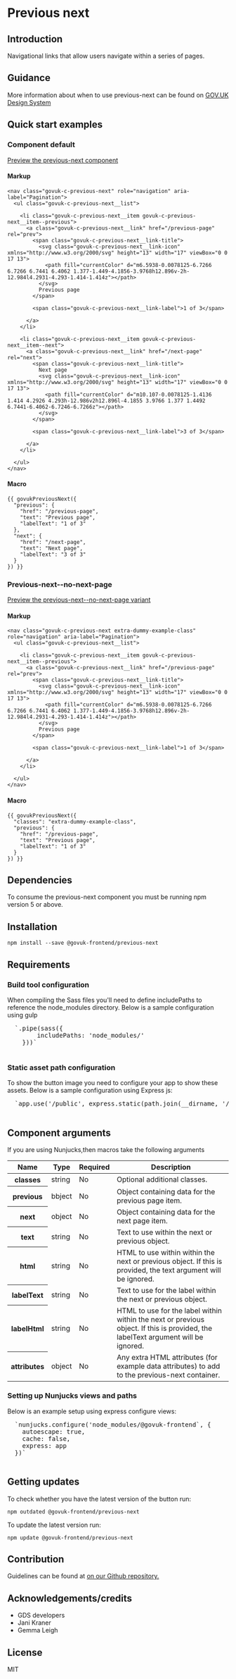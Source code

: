 <div class="govuk-o-width-container">

<div class="govuk-o-main-wrapper">

# Previous next

## Introduction

Navigational links that allow users navigate within a series of pages.

## Guidance

More information about when to use previous-next can be found on [GOV.UK Design System](http://www.linktodesignsystem.com/previous-next "Link to read guidance on the use of previous-next on Gov.uk Design system website")

## Quick start examples

### Component default

[Preview the previous-next component](http://govuk-frontend-review.herokuapp.com/components/previous-next/preview)

#### Markup

    <nav class="govuk-c-previous-next" role="navigation" aria-label="Pagination">
      <ul class="govuk-c-previous-next__list">

        <li class="govuk-c-previous-next__item govuk-c-previous-next__item--previous">
          <a class="govuk-c-previous-next__link" href="/previous-page" rel="prev">
            <span class="govuk-c-previous-next__link-title">
              <svg class="govuk-c-previous-next__link-icon" xmlns="http://www.w3.org/2000/svg" height="13" width="17" viewBox="0 0 17 13">
                <path fill="currentColor" d="m6.5938-0.0078125-6.7266 6.7266 6.7441 6.4062 1.377-1.449-4.1856-3.9768h12.896v-2h-12.984l4.2931-4.293-1.414-1.414z"></path>
              </svg>
              Previous page
            </span>

            <span class="govuk-c-previous-next__link-label">1 of 3</span>

          </a>
        </li>

        <li class="govuk-c-previous-next__item govuk-c-previous-next__item--next">
          <a class="govuk-c-previous-next__link" href="/next-page" rel="next">
            <span class="govuk-c-previous-next__link-title">
              Next page
              <svg class="govuk-c-previous-next__link-icon" xmlns="http://www.w3.org/2000/svg" height="13" width="17" viewBox="0 0 17 13">
                <path fill="currentColor" d="m10.107-0.0078125-1.4136 1.414 4.2926 4.293h-12.986v2h12.896l-4.1855 3.9766 1.377 1.4492 6.7441-6.4062-6.7246-6.7266z"></path>
              </svg>
            </span>

            <span class="govuk-c-previous-next__link-label">3 of 3</span>

          </a>
        </li>

      </ul>
    </nav>

#### Macro

    {{ govukPreviousNext({
      "previous": {
        "href": "/previous-page",
        "text": "Previous page",
        "labelText": "1 of 3"
      },
      "next": {
        "href": "/next-page",
        "text": "Next page",
        "labelText": "3 of 3"
      }
    }) }}

### Previous-next--no-next-page

[Preview the previous-next--no-next-page variant](http://govuk-frontend-review.herokuapp.com/components/previous-next/no-next-page/preview)

#### Markup

    <nav class="govuk-c-previous-next extra-dummy-example-class" role="navigation" aria-label="Pagination">
      <ul class="govuk-c-previous-next__list">

        <li class="govuk-c-previous-next__item govuk-c-previous-next__item--previous">
          <a class="govuk-c-previous-next__link" href="/previous-page" rel="prev">
            <span class="govuk-c-previous-next__link-title">
              <svg class="govuk-c-previous-next__link-icon" xmlns="http://www.w3.org/2000/svg" height="13" width="17" viewBox="0 0 17 13">
                <path fill="currentColor" d="m6.5938-0.0078125-6.7266 6.7266 6.7441 6.4062 1.377-1.449-4.1856-3.9768h12.896v-2h-12.984l4.2931-4.293-1.414-1.414z"></path>
              </svg>
              Previous page
            </span>

            <span class="govuk-c-previous-next__link-label">1 of 3</span>

          </a>
        </li>

      </ul>
    </nav>

#### Macro

    {{ govukPreviousNext({
      "classes": "extra-dummy-example-class",
      "previous": {
        "href": "/previous-page",
        "text": "Previous page",
        "labelText": "1 of 3"
      }
    }) }}

## Dependencies

To consume the previous-next component you must be running npm version 5 or above.

## Installation

    npm install --save @govuk-frontend/previous-next

## Requirements

### Build tool configuration

When compiling the Sass files you'll need to define includePaths to reference the node_modules directory. Below is a sample configuration using gulp

<pre>  `.pipe(sass({
        includePaths: 'node_modules/'
    }))` 
  </pre>

### Static asset path configuration

To show the button image you need to configure your app to show these assets. Below is a sample configuration using Express js:

<pre>  `app.use('/public', express.static(path.join(__dirname, '/node_modules/@govuk-frontend/icons')))` 
  </pre>

## Component arguments

If you are using Nunjucks,then macros take the following arguments

<div>

<table class="govuk-c-table">

<thead class="govuk-c-table__head">

<tr class="govuk-c-table__row">

<th class="govuk-c-table__header" scope="col">Name</th>

<th class="govuk-c-table__header" scope="col">Type</th>

<th class="govuk-c-table__header" scope="col">Required</th>

<th class="govuk-c-table__header" scope="col">Description</th>

</tr>

</thead>

<tbody class="govuk-c-table__body">

<tr class="govuk-c-table__row">

<th class="govuk-c-table__header" scope="row">classes</th>

<td class="govuk-c-table__cell ">string</td>

<td class="govuk-c-table__cell ">No</td>

<td class="govuk-c-table__cell ">Optional additional classes.</td>

</tr>

<tr class="govuk-c-table__row">

<th class="govuk-c-table__header" scope="row">previous</th>

<td class="govuk-c-table__cell ">bbject</td>

<td class="govuk-c-table__cell ">No</td>

<td class="govuk-c-table__cell ">Object containing data for the previous page item.</td>

</tr>

<tr class="govuk-c-table__row">

<th class="govuk-c-table__header" scope="row">next</th>

<td class="govuk-c-table__cell ">object</td>

<td class="govuk-c-table__cell ">No</td>

<td class="govuk-c-table__cell ">Object containing data for the next page item.</td>

</tr>

<tr class="govuk-c-table__row">

<th class="govuk-c-table__header" scope="row">text</th>

<td class="govuk-c-table__cell ">string</td>

<td class="govuk-c-table__cell ">No</td>

<td class="govuk-c-table__cell ">Text to use within the next or previous object.</td>

</tr>

<tr class="govuk-c-table__row">

<th class="govuk-c-table__header" scope="row">html</th>

<td class="govuk-c-table__cell ">string</td>

<td class="govuk-c-table__cell ">No</td>

<td class="govuk-c-table__cell ">HTML to use within within the next or previous object. If this is provided, the text argument will be ignored.</td>

</tr>

<tr class="govuk-c-table__row">

<th class="govuk-c-table__header" scope="row">labelText</th>

<td class="govuk-c-table__cell ">string</td>

<td class="govuk-c-table__cell ">No</td>

<td class="govuk-c-table__cell ">Text to use for the label within the next or previous object.</td>

</tr>

<tr class="govuk-c-table__row">

<th class="govuk-c-table__header" scope="row">labelHtml</th>

<td class="govuk-c-table__cell ">string</td>

<td class="govuk-c-table__cell ">No</td>

<td class="govuk-c-table__cell ">HTML to use for the label within within the next or previous object. If this is provided, the labelText argument will be ignored.</td>

</tr>

<tr class="govuk-c-table__row">

<th class="govuk-c-table__header" scope="row">attributes</th>

<td class="govuk-c-table__cell ">object</td>

<td class="govuk-c-table__cell ">No</td>

<td class="govuk-c-table__cell ">Any extra HTML attributes (for example data attributes) to add to the previous-next container.</td>

</tr>

</tbody>

</table>

</div>

### Setting up Nunjucks views and paths

Below is an example setup using express configure views:

<pre>  `nunjucks.configure('node_modules/@govuk-frontend`, {
    autoescape: true,
    cache: false,
    express: app
  })` 
  </pre>

## Getting updates

To check whether you have the latest version of the button run:

    npm outdated @govuk-frontend/previous-next

To update the latest version run:

    npm update @govuk-frontend/previous-next

## Contribution

Guidelines can be found at [on our Github repository.](https://github.com/alphagov/govuk-frontend/blob/master/CONTRIBUTING.md "link to contributing guidelines on our github repository")

## Acknowledgements/credits

*   GDS developers
*   Jani Kraner
*   Gemma Leigh

## License

MIT

</div>

</div>